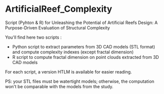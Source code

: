 # ArtificialReef_Complexity
Script (Pyhton &amp; R) for Unleashing the Potential of Artificial Reefs Design:  A Purpose-Driven Evaluation of Structural Complexity

You'll find here two scripts :
* Python script to extract parameters from 3D CAD models (STL format) and compute complexity indexes (except fractal dimension)
* R script to compute fractal dimension on point clouds extracted from 3D CAD models

For each script, a version HTLM is available for easier reading.

PS: your STL files must be watertight models; otherwise, the computation won't be comparable with the models from the study.
